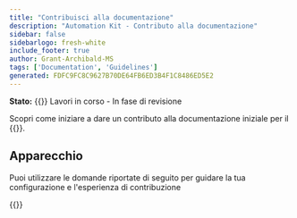 ```yaml
---
title: "Contribuisci alla documentazione"
description: "Automation Kit - Contributo alla documentazione"
sidebar: false
sidebarlogo: fresh-white
include_footer: true
author: Grant-Archibald-MS
tags: ['Documentation', 'Guidelines']
generated: FDFC9FC8C9627B70DE64FB6ED3B4F1C8486ED5E2
---
```


**Stato:** {{<externalImage src="https://github.githubassets.com/images/icons/emoji/unicode/1f6a7.png" size="16x16" text="Construction Icon">}} Lavori in corso - In fase di revisione

Scopri come iniziare a dare un contributo alla documentazione iniziale per il {{<product-name>}}.

## Apparecchio

Puoi utilizzare le domande riportate di seguito per guidare la tua configurazione e l'esperienza di contribuzione

{{<questions name="/content/it/contribution/documentation.json" completed="Grazie per aver completato le domande di configurazione" showNavigationButtons="false" locale="it">}}
